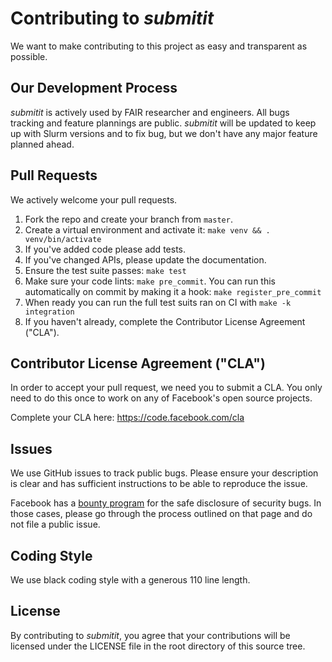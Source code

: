 # Contributing to _submitit_
We want to make contributing to this project as easy and transparent as possible.

## Our Development Process
_submitit_ is actively used by FAIR researcher and engineers.
All bugs tracking and feature plannings are public.
_submitit_ will be updated to keep up with Slurm versions and to fix bug,
but we don't have any major feature planned ahead.


## Pull Requests
We actively welcome your pull requests.

1. Fork the repo and create your branch from `master`.
2. Create a virtual environment and activate it: `make venv && . venv/bin/activate`
3. If you've added code please add tests.
4. If you've changed APIs, please update the documentation.
5. Ensure the test suite passes: `make test`
6. Make sure your code lints: `make pre_commit`. You can run this automatically on commit by making it a hook: `make register_pre_commit`
7. When ready you can run the full test suits ran on CI with `make -k integration`
8. If you haven't already, complete the Contributor License Agreement ("CLA").

## Contributor License Agreement ("CLA")
In order to accept your pull request, we need you to submit a CLA. You only need
to do this once to work on any of Facebook's open source projects.

Complete your CLA here: <https://code.facebook.com/cla>

## Issues
We use GitHub issues to track public bugs. Please ensure your description is
clear and has sufficient instructions to be able to reproduce the issue.

Facebook has a [bounty program](https://www.facebook.com/whitehat/) for the safe
disclosure of security bugs. In those cases, please go through the process
outlined on that page and do not file a public issue.

## Coding Style
We use black coding style with a generous 110 line length.

## License
By contributing to _submitit_, you agree that your contributions will be licensed
under the LICENSE file in the root directory of this source tree.
